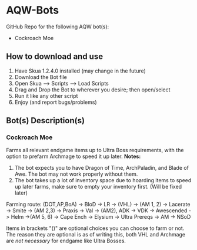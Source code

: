 # AQW-Bots
GitHub Repo for the following AQW bot(s): 
- Cockroach Moe 
## How to download and use
1. Have Skua 1.2.4.0 installed (may change in the future)
2. Download the Bot file
3. Open Skua --> Scripts --> Load Scripts
4. Drag and Drop the Bot to wherever you desire; then open/select
5. Run it like any other script
6. Enjoy (and report bugs/problems)

## Bot(s) Description(s)
### Cockroach Moe
Farms all relevant endgame items up to Ultra Boss requirements, with the option to prefarm Archmage to speed it up later.
**Notes:** 
1. The bot expects you to have Dragon of Time, ArchPaladin, and Blade of Awe. The bot may not work properly without them.
2. The bot takes up a lot of inventory space due to hoarding items to speed up later farms, make sure to empty your inventory first. (Will be fixed later)

Farming route:
(DOT,AP,BoA) -> BloD -> LR -> (VHL) -> (AM 1, 2) -> Lacerate -> Smite -> (AM 2,3) -> Praxis -> Val -> (AM2), ADK -> VDK -> Awescended ->  Helm ->(AM 5, 6) -> Cape Ench -> Elysium -> Ultra Prereqs -> AM -> NSoD

Items in brackets "()" are optional choices you can choose to farm or not. The reason they are optional is as of writing this, both VHL and Archmage are *not necessary* for endgame like Ultra Bosses.

